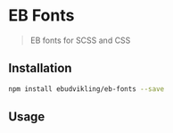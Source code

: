 # EB Fonts

> EB fonts for SCSS and CSS

## Installation

```bash
npm install ebudvikling/eb-fonts --save
```

## Usage
